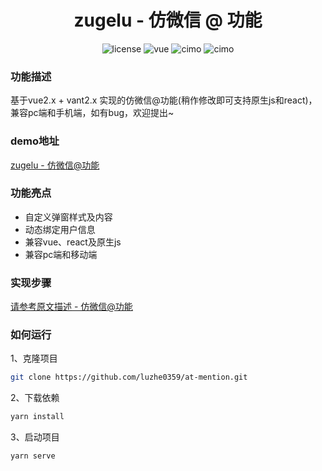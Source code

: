 <div align="center">
  <h1>zugelu - 仿微信 @ 功能</h1>
</div>
<p align="center">
    <img src="https://img.shields.io/github/license/mashape/apistatus.svg" alt="license">
    <img src="https://img.shields.io/badge/vue-2.6.11-brightgreen.svg" alt="vue">
    <img src="https://img.shields.io/static/v1?label=vue-quill-editor&message=v3.0.6&color=blue" alt="cimo">
    <img src="https://img.shields.io/static/v1?label=quill-mention&message=v3.1.0&color=blue" alt="cimo">
</p>

### 功能描述

基于vue2.x + vant2.x 实现的仿微信@功能(稍作修改即可支持原生js和react)，兼容pc端和手机端，如有bug，欢迎提出~

### demo地址

[zugelu - 仿微信@功能](https://luzhe0359.github.io/at-mention/)

### 功能亮点

 - 自定义弹窗样式及内容
 - 动态绑定用户信息
 - 兼容vue、react及原生js
 - 兼容pc端和移动端

### 实现步骤

[请参考原文描述 - 仿微信@功能](https://zugelu.com/detail/620e17a1166ed075a36c5cb0)

### 如何运行

1、克隆项目

```sh
git clone https://github.com/luzhe0359/at-mention.git
```
2、下载依赖

```sh
yarn install
```
3、启动项目

```sh
yarn serve
```

